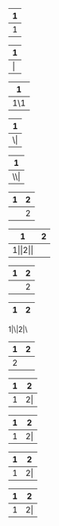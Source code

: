 |1|
|-|
|1|

|1|
|-|
|\||

|1|
|-|
|1\\1|

|1|
|-|
|\\\\||

|1|
|-|
|\\\\\||

|1|2|
|-|-|
||2|

|1|2|
|-|-|
|1\|\\|2\|\\|

|1|2|
|-|-|
| |2|

1|2
-|-
1\|\\|2\|\\

1|2
-|-
 |2

1|2
-|-
1|2\|

1|2
-|-
1|2\|

|1|2|
|-|-|
|1|2\||

|1|2|
|-|-|
|1|2\||
